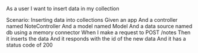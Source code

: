 As a user I want to insert data in my collection

  Scenario: Inserting data into collections 
    Given an app 
    And a controller named NoteController
    And a model named Model
    And a data source named db using a memory connector
    When I make a request to POST /notes
    Then it inserts the data
    And it responds with the id of the new data
    And it has a status code of 200